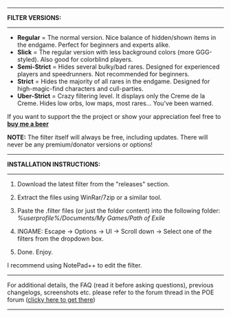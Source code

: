 --------------------------

**FILTER VERSIONS:**

--------------------------

- **Regular** = The normal version. Nice balance of hidden/shown items in the endgame. Perfect for beginners and experts alike.
- **Slick** = The regular version with less background colors (more GGG-styled). Also good for colorblind players.
- **Semi-Strict** = Hides several bulky/bad rares. Designed for experienced players and speedrunners. Not recommended for beginners.
- **Strict** = Hides the majority of all rares in the endgame. Designed for high-magic-find characters and cull-parties.
- **Uber-Strict** = Crazy filtering level. It displays only the Creme de la Creme. Hides low orbs, low maps, most rares... You've been warned.

If you want to support the the project or show your appreciation feel free to **[buy me a beer](https://www.paypal.com/cgi-bin/webscr?cmd=_s-xclick&hosted_button_id=6J3S7PBNDQGY2)**

**NOTE:** The filter itself will always be free, including updates. There will never be any premium/donator versions or options!

--------------------------

**INSTALLATION INSTRUCTIONS:**

--------------------------

1) Download the latest filter from the "releases" section. 

2) Extract the files using WinRar/7zip or a similar tool.

3) Paste the .filter files (or just the folder content) into the following folder: *%userprofile%/Documents/My Games/Path of Exile*

4) INGAME: Escape -> Options -> UI -> Scroll down -> Select one of the filters from the dropdown box.

5) Done. Enjoy.

I recommend using NotePad++ to edit the filter.

--------------------------

For additional details, the FAQ (read it before asking questions), previous changelogs, screenshots etc. please refer to the forum thread in the POE forum ([clicky here to get there](https://www.pathofexile.com/forum/view-thread/1246208))

--------------------------
